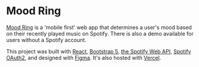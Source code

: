 # Mood Ring

[Mood Ring](https://moodring.vercel.app) is a 'mobile first' web app that determines a user's mood based on their recently played music on Spotify. There is also a demo available for users without a Spotify account.

This project was built with [React](https://reactjs.org/docs/create-a-new-react-app.html), [Bootstrap 5](https://getbootstrap.com/docs/5.0/getting-started/introduction/), [the Spotify Web API](https://developer.spotify.com/documentation/web-api/), [Spotify OAuth2](https://developer.spotify.com/documentation/general/guides/authorization-guide/), and designed with [Figma](http://figma.com). It's also hosted with [Vercel](https://vercel.com).

